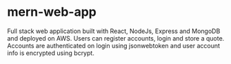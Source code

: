# mern-web-app
Full stack web application built with React, NodeJs, Express and MongoDB and deployed on AWS.
Users can register accounts, login and store a quote. Accounts are authenticated on login using jsonwebtoken and user account info is encrypted using bcrypt.
